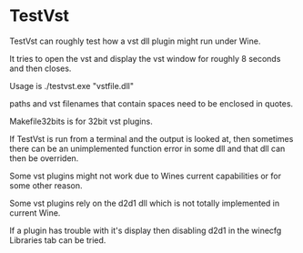 # TestVst

TestVst can roughly test how a vst dll plugin might run under Wine.

It tries to open the vst and display the vst window for roughly 8 seconds and then closes.

Usage is ./testvst.exe "vstfile.dll"

paths and vst filenames that contain spaces need to be enclosed in quotes.

Makefile32bits is for 32bit vst plugins.

If TestVst is run from a terminal and the output is looked at, then sometimes there can be an unimplemented function error in some dll and that dll can then be overriden.

Some vst plugins might not work due to Wines current capabilities or for some other reason.

Some vst plugins rely on the d2d1 dll which is not totally implemented in current Wine.

If a plugin has trouble with it's display then disabling d2d1 in the winecfg Libraries tab can be tried.



